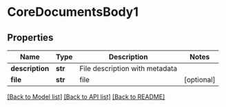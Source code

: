 # CoreDocumentsBody1

## Properties
Name | Type | Description | Notes
------------ | ------------- | ------------- | -------------
**description** | **str** | File description with metadata | 
**file** | **str** | file | [optional] 

[[Back to Model list]](../README.md#documentation-for-models) [[Back to API list]](../README.md#documentation-for-api-endpoints) [[Back to README]](../README.md)

